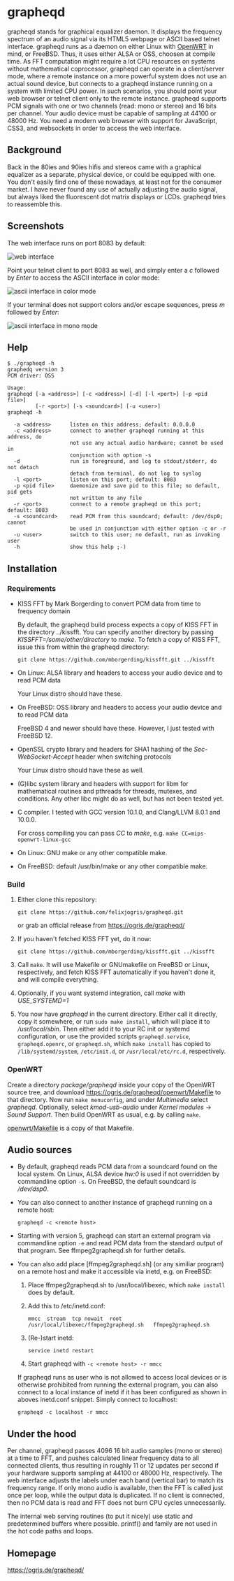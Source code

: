 # grapheqd

grapheqd stands for graphical equalizer daemon. It displays the frequency spectrum of an audio signal via its HTML5 webpage or ASCII based telnet interface. grapheqd runs as a daemon on either Linux with [OpenWRT](https://openwrt.org/) in mind, or FreeBSD. Thus, it uses either ALSA or OSS, choosen at compile time. As FFT computation might require a lot CPU resources on systems without mathematical coprocessor, grapheqd can operate in a client/server mode, where a remote instance on a more powerful system does not use an actual sound device, but connects to a grapheqd instance running on a system with limited CPU power. In such scenarios, you should point your web browser or telnet client only to the remote instance. grapheqd supports PCM signals with one or two channels (read: mono or stereo) and 16 bits per channel. Your audio device must be capable of sampling at 44100 or 48000 Hz. You need a modern web browser with support for JavaScript, CSS3, and websockets in order to access the web interface.

## Background

Back in the 80ies and 90ies hifis and stereos came with a graphical equalizer as a separate, physical device, or could be equipped with one. You don't easily find one of these nowadays, at least not for the consumer market. I have never found any use of actually adjusting the audio signal, but always liked the fluorescent dot matrix displays or LCDs. grapheqd tries to reassemble this.

## Screenshots

The web interface runs on port 8083 by default:

![web interface](https://ogris.de/grapheqd/web.png)

Point your telnet client to port 8083 as well, and simply enter a *c* followed by *Enter* to access the ASCII interface in color mode:

![ascii interface in color mode](https://ogris.de/grapheqd/asciicolor.png)

If your terminal does not support colors and/or escape sequences, press *m* followed by *Enter*:

![ascii interface in mono mode](https://ogris.de/grapheqd/asciimono.png)

## Help

```
$ ./grapheqd -h
graphedq version 3
PCM driver: OSS

Usage:
grapheqd [-a <address>] [-c <address>] [-d] [-l <port>] [-p <pid file>]
         [-r <port>] [-s <soundcard>] [-u <user>]
grapheqd -h

  -a <address>      listen on this address; default: 0.0.0.0
  -c <address>      connect to another grapheqd running at this address, do
                    not use any actual audio hardware; cannot be used in
                    conjunction with option -s
  -d                run in foreground, and log to stdout/stderr, do not detach
                    detach from terminal, do not log to syslog
  -l <port>         listen on this port; default: 8083
  -p <pid file>     daemonize and save pid to this file; no default, pid gets
                    not written to any file
  -r <port>         connect to a remote grapheqd on this port; default: 8083
  -s <soundcard>    read PCM from this soundcard; default: /dev/dsp0; cannot
                    be used in conjunction with either option -c or -r
  -u <user>         switch to this user; no default, run as invoking user
  -h                show this help ;-)

```

## Installation

### Requirements

* KISS FFT by Mark Borgerding to convert PCM data from time to frequency domain

  By default, the grapheqd build process expects a copy of KISS FFT in the directory ../kissfft. You can specify another directory by passing *KISSFFT=/some/other/directory* to *make*. To fetch a copy of KISS FFT, issue this from within the grapheqd directory:

  `git clone https://github.com/mborgerding/kissfft.git ../kissfft`

* On Linux: ALSA library and headers to access your audio device and to read PCM data

  Your Linux distro should have these.

* On FreeBSD: OSS library and headers to access your audio device and to read PCM data

  FreeBSD 4 and newer should have these. However, I just tested with FreeBSD 12.

* OpenSSL crypto library and headers for SHA1 hashing of the *Sec-WebSocket-Accept* header when switching protocols

  Your Linux distro should have these as well.

* (G)libc system library and headers with support for libm for mathematical routines and pthreads for threads, mutexes, and conditions. Any other libc might do as well, but has not been tested yet.

* C compiler. I tested with GCC version 10.1.0, and Clang/LLVM 8.0.1 and 10.0.0.

  For cross compiling you can pass *CC* to *make*, e.g. `make CC=mips-openwrt-linux-gcc`

* On Linux: GNU make or any other compatible make.

* On FreeBSD: default /usr/bin/make or any other compatible make.

### Build

1. Either clone this repository:

   `git clone https://github.com/felixjogris/grapheqd.git`

   or grab an official release from https://ogris.de/grapheqd/

2. If you haven't fetched KISS FFT yet, do it now:

   `git clone https://github.com/mborgerding/kissfft.git ../kissfft`

3. Call `make`. It will use Makefile or GNUmakefile on FreeBSD or Linux, respectively, and fetch KISS FFT automatically if you haven't done it, and will compile everything.

4. Optionally, if you want systemd integration, call *make* with *USE_SYSTEMD=1*

5. You now have *grapheqd* in the current directory. Either call it directly, copy it somewhere, or run `sudo make install`, which will place it to */usr/local/sbin*. Then either add it to your RC init or systemd configuration, or use the provided scripts `grapheqd.service`, `grapheqd.openrc`, or `grapheqd.sh`, which `make install` has copied to `/lib/systemd/system`, `/etc/init.d`, or `/usr/local/etc/rc.d`, respectively.

### OpenWRT

Create a directory *package/grapheqd* inside your copy of the OpenWRT source tree, and download https://ogris.de/grapheqd/openwrt/Makefile to that directory. Now run `make menuconfig`, and under *Multimedia* select *grapheqd*. Optionally, select *kmod-usb-audio* under *Kernel modules* -> *Sound Support*. Then build OpenWRT as usual, e.g. by calling `make`.

[openwrt/Makefile](openwrt/Makefile) is a copy of that Makefile.

## Audio sources

* By default, grapheqd reads PCM data from a soundcard found on the local system. On Linux, ALSA device *hw:0* is used if not overridden by commandline option `-s`. On FreeBSD, the default soundcard is */dev/dsp0*.

* You can also connect to another instance of grapheqd running on a remote host:

  `grapheqd -c <remote host>`

* Starting with version 5, grapheqd can start an external program via commandline option `-e` and read PCM data from the standard output of that program. See ffmpeg2grapheqd.sh for further details.

* You can also add place [ffmpeg2grapheqd.sh] (or any similiar program) on a remote host and make it accessible via inetd, e.g. on FreeBSD:

  1. Place ffmpeg2grapheqd.sh to /usr/local/libexec, which `make install` does by default.

  2. Add this to /etc/inetd.conf:

     `mmcc	stream	tcp	nowait	root	/usr/local/libexec/ffmpeg2grapheqd.sh	ffmpeg2grapheqd.sh`

  3. (Re-)start inetd:

     `service inetd restart`

  4. Start grapheqd with `-c <remote host> -r mmcc`

  If grapheqd runs as user who is not allowed to access local devices or is otherwise prohibited from running the external program, you can also connect to a local instance of inetd if it has been configured as shown in aboves inetd.conf snippet. Simply connect to localhost:

  `grapheqd -c localhost -r mmcc`

## Under the hood

Per channel, grapheqd passes 4096 16 bit audio samples (mono or stereo) at a time to FFT, and pushes calculated linear frequency data to all connected clients, thus resulting in roughly 11 or 12 updates per second if your hardware supports sampling at 44100 or 48000 Hz, respectively. The web interface adjusts the labels under each band (vertical bar) to match its frequency range. If only mono audio is available, then the FFT is called just once per loop, while the output data is duplicated. If no client is connected, then no PCM data is read and FFT does not burn CPU cycles unnecessarily.

The internal web serving routines (to put it nicely) use static and predetermined buffers where possible. printf() and family are not used in the hot code paths and loops.

## Homepage

https://ogris.de/grapheqd/
